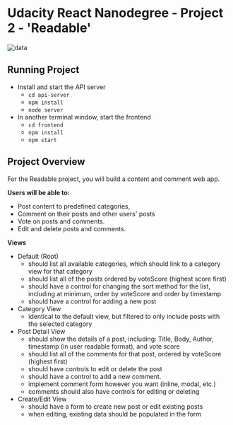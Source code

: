 # Udacity React Nanodegree - Project 2 - 'Readable'
![data](https://i.imgur.com/mPP5YN3.png)

## Running Project
* Install and start the API server
    - `cd api-server`
    - `npm install`
    - `node server`
* In another terminal window, start the frontend
    - `cd frontend`
    - `npm install`
    - `npm start`
## Project Overview
For the Readable project, you will build a content and comment web app. 

**Users will be able to:**
* Post content to predefined categories, 
* Comment on their posts and other users' posts
* Vote on posts and comments. 
* Edit and delete posts and comments.

**Views**
* Default (Root)
    * should list all available categories, which should link to a category view for that category
    * should list all of the posts ordered by voteScore (highest score first)
    * should have a control for changing the sort method for the list, including at minimum, order by voteScore and order by timestamp
    * should have a control for adding a new post
* Category View
    * identical to the default view, but filtered to only include posts with the selected category
* Post Detail View
    * should show the details of a post, including: Title, Body, Author, timestamp (in user readable format), and vote score
    * should list all of the comments for that post, ordered by voteScore (highest first)
    * should have controls to edit or delete the post
    * should have a control to add a new comment.
    * implement comment form however you want (inline, modal, etc.)
    * comments should also have controls for editing or deleting
* Create/Edit View
    * should have a form to create new post or edit existing posts
    * when editing, existing data should be populated in the form
